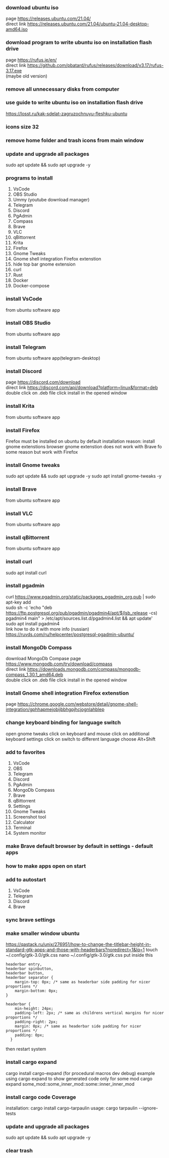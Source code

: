 ### download ubuntu iso
page https://releases.ubuntu.com/21.04/ </br>
direct link https://releases.ubuntu.com/21.04/ubuntu-21.04-desktop-amd64.iso </br>

### download program  to write ubuntu iso on installation flash drive
page https://rufus.ie/en/ </br>
direct link https://github.com/pbatard/rufus/releases/download/v3.17/rufus-3.17.exe </br>
(maybe old version)

### remove all unnecessary disks from computer

### use guide to write ubuntu iso on installation flash drive
https://losst.ru/kak-sdelat-zagruzochnuyu-fleshku-ubuntu

### icons size 32

### remove home folder and trash icons from main window

### update and upgrade all packages
sudo apt update && sudo apt upgrade -y

### programs to install
<ol>
  <li>VsCode</li>
  <li>OBS Studio</li>
  <li>Ummy (youtube download manager)</li>
  <li>Telegram</li>
  <li>Discord</li>
  <li>PgAdmin</li>
  <li>Compass</li>
  <li>Brave</li>
  <li>VLC</li>
  <li>qBittorrent</li>
  <li>Krita</li>
  <li>Firefox</li>
  <li>Gnome Tweaks</li>
  <li>Gnome shell integration Firefox extenstion</li>
  <li>hide top bar gnome extension</li>
  <li>curl</li>
  <li>Rust</li>
  <li>Docker</li>
  <li>Docker-compose</li>
</ol>

### install VsCode
from ubuntu software app

### install OBS Studio
from ubuntu software app

### install Telegram
from ubuntu software app(telegram-desktop)

### install Discord
page https://discord.com/download </br>
direct link https://discord.com/api/download?platform=linux&format=deb </br>
double click on .deb file
click install in the opened window

### install Krita
from ubuntu software app

### install Firefox
Firefox must be installed on ubuntu by default
installation reason: install gnome extenstions
browser gnome extenstion does not work with Brave fo some reason
but work with Firefox

### install Gnome tweaks
sudo apt update && sudo apt upgrade -y
sudo apt install gnome-tweaks -y

### install Brave
from ubuntu software app

### install VLC
from ubuntu software app

### install qBittorrent
from ubuntu software app

### install curl
sudo apt install curl

### install pgadmin
curl https://www.pgadmin.org/static/packages_pgadmin_org.pub | sudo apt-key add  <br/>
sudo sh -c 'echo "deb https://ftp.postgresql.org/pub/pgadmin/pgadmin4/apt/$(lsb_release -cs) pgadmin4 main" > /etc/apt/sources.list.d/pgadmin4.list && apt update'  <br/>
sudo apt install pgadmin4  <br/>
link how to do it with more info (russian)
https://ruvds.com/ru/helpcenter/postgresql-pgadmin-ubuntu/

### install MongoDb Compass
download MongoDb Compase
page https://www.mongodb.com/try/download/compass  <br/>
direct link https://downloads.mongodb.com/compass/mongodb-compass_1.30.1_amd64.deb  <br/>
double click on .deb file
click install in the opened window

### install Gnome shell integration Firefox extenstion
page https://chrome.google.com/webstore/detail/gnome-shell-integration/gphhapmejobijbbhgpjhcjognlahblep

### change keyboard binding for language switch
open gnome tweaks
click on keyboard and mouse
click on additional keyboard settings
click on switch to different language
choose Alt+Shift

### add to favorites
<ol>
  <li>VsCode</li>
  <li>OBS</li>
  <li>Telegram</li>
  <li>Discord</li>
  <li>PgAdmin</li>
  <li>MongoDb Compass</li>
  <li>Brave</li>
  <li>qBittorrent</li>
  <li>Settings</li>
  <li>Gnome Tweaks</li>
  <li>Screenshot tool</li>
  <li>Calculator</li>
  <li>Terminal</li>
  <li>System monitor</li>
</ol>

### make Brave default browser by default in settings - default apps

### how to make apps open on start

### add to autostart
<ol>
  <li>VsCode</li>
  <li>Telegram</li>
  <li>Discord</li>
  <li>Brave</li>
</ol>

### sync brave settings

### make smaller window ubuntu
https://qastack.ru/unix/276951/how-to-change-the-titlebar-height-in-standard-gtk-apps-and-those-with-headerbars?noredirect=1&lq=1
touch ~/.config/gtk-3.0/gtk.css
nano ~/.config/gtk-3.0/gtk.css
put inside this
```
headerbar entry,
headerbar spinbutton,
headerbar button,
headerbar separator {
    margin-top: 0px; /* same as headerbar side padding for nicer proportions */
    margin-bottom: 0px;
}

headerbar {
    min-height: 24px;
    padding-left: 2px; /* same as childrens vertical margins for nicer proportions */
    padding-right: 2px;
    margin: 0px; /* same as headerbar side padding for nicer proportions */
    padding: 0px;
  }
```
then restart system

### install cargo expand
cargo install cargo-expand
(for procedural macros dev debug)
example using cargo expand to show generated code only for some mod
cargo expand some_mod::some_inner_mod::some::inner_inner_mod

### install cargo code Coverage
installation:
cargo install cargo-tarpaulin
usage:
cargo tarpaulin --ignore-tests

### update and upgrade all packages
sudo apt update && sudo apt upgrade -y

### clear trash
